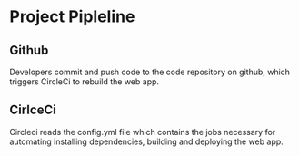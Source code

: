 # Project Pipleline

## Github

Developers commit and push code to the code repository on github, which triggers CircleCi to rebuild the web app.

## CirlceCi

Circleci reads the config.yml file which contains the jobs necessary for automating installing dependencies, building and deploying the web app.
